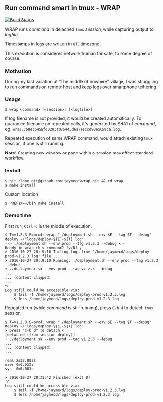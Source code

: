 ## Run command smart in tmux - WRAP

[![Build Status](https://travis-ci.org/jaymecd/wrap.svg?branch=master)](https://travis-ci.org/jaymecd/wrap)

WRAP runs _command_ in detached `tmux` _session_, while capturing output to _logfile_.

Timestamps in logs are written in `UTC` timezone.

This execution is considered network/human fail safe, to some degree of course.

### Motivation

During my last vacation at "The middle of nowhere" village, I was struggling to run commands on remote host and keep logs over smartphone tethering.

### Usage

```
$ wrap <command> [<session>] [<logfile>]
```

If log filename is not provided, it would be created automatically.
To guarantee filename on repeated calls, it's generated by SHA1 of _command_, eg. `wrap.3b8ec645afd0203f086445d6a7aeccd98e5659ca.log`.

Repeated execution of same WRAP command, would attach existing `tmux` session, if one is still running.

**Note!** Creating new window or pane within a session may affect standard workflow.

### Install

```
$ git clone git@github.com:jaymecd/wrap.git && cd wrap
$ make install
```

Custom location

```
$ PREFIX=~/bin make install
```

### Demo time

First run, `Ctrl-c` in the middle of execution.

```
$ T=v1.2.3 E=prod; wrap "./deployment.sh --env $E --tag $T --debug" deploy ~/"logs/deploy-${E}-${T}.log"
--> ./deployment.sh --env prod --tag v1.2.3 --debug <--
Ready to wrap this command? [y/N] y
> 2016-10-27 20:19:10 Tailing logs from '/home/jaymecd/logs/deploy-prod-v1.2.3.log' file ...
> 2016-10-27 20:19:10 Running: ./deployment.sh --env prod --tag v1.2.3 --debug
+ ./deployment.sh --env prod --tag v1.2.3 --debug
...
... (content clipped)
...
^C
Log still could be accessible via:
    $ tail -f /home/jaymecd/logs/deploy-prod-v1.2.3.log
    $ less /home/jaymecd/logs/deploy-prod-v1.2.3.log
```

Repeated run (while _command_ is still running), press `C-b d` to detach `tmux` session.

```
$ T=v1.2.3 E=prod; wrap "./deployment.sh --env $E --tag $T --debug" deploy ~/"logs/deploy-${E}-${T}.log"
> press "C-b d" to detach <
[detached (from session deploy)]
+ ./deployment.sh --env prod --tag v1.2.3 --debug
...
... (content clipped)
...

real 2m32.002s
user 0m0.035s
sys  0m0.001s

> 2016-10-27 20:21:42 Finished (exit 0)
^C
Log still could be accessible via:
    $ tail -f /home/jaymecd/logs/deploy-prod-v1.2.3.log
    $ less /home/jaymecd/logs/deploy-prod-v1.2.3.log
```
